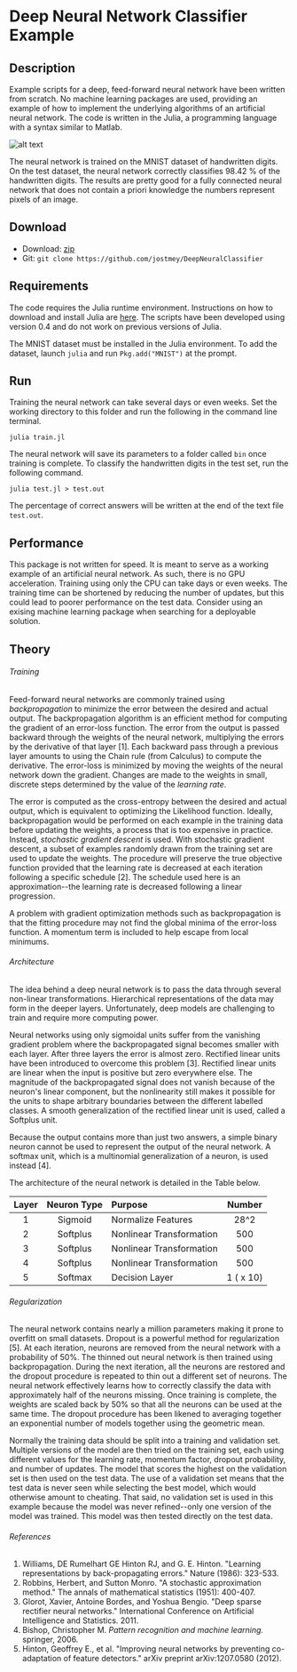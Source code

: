 # Deep Neural Network Classifier Example

## Description

Example scripts for a deep, feed-forward neural network have been written from scratch. No machine learning packages are used, providing an example of how to implement the underlying algorithms of an artificial neural network. The code is written in the Julia, a programming language with a syntax similar to Matlab.

![alt text](img/architecture.png "Architecture of neural network.")

The neural network is trained on the MNIST dataset of handwritten digits. On the test dataset, the neural network correctly classifies 98.42 % of the handwritten digits. The results are pretty good for a fully connected neural network that does not contain a priori knowledge the numbers represent pixels of an image.

## Download

* Download: [zip](https://github.com/jostmey/DeepNeuralClassifieer/zipball/master)
* Git: `git clone https://github.com/jostmey/DeepNeuralClassifier`

## Requirements

The code requires the Julia runtime environment. Instructions on how to download and install Julia are [here](http://julialang.org/). The scripts have been developed using version 0.4 and do not work on previous versions of Julia.

The MNIST dataset must be installed in the Julia environment. To add the dataset, launch `julia` and run `Pkg.add("MNIST")` at the prompt.

## Run

Training the neural network can take several days or even weeks. Set the working directory to this folder and run the following in the command line terminal.

`julia train.jl`

The neural network will save its parameters to a folder called `bin` once training is complete. To classify the handwritten digits in the test set, run the following command.

`julia test.jl > test.out`

The percentage of correct answers will be written at the end of the text file `test.out`.

## Performance

This package is not written for speed. It is meant to serve as a working example of an artificial neural network. As such, there is no GPU acceleration. Training using only the CPU can take days or even weeks. The training time can be shortened by reducing the number of updates, but this could lead to poorer performance on the test data. Consider using an exising machine learning package when searching for a deployable solution.

## Theory

###### Training

Feed-forward neural networks are commonly trained using *backpropagation* to minimize the error between the desired and actual output. The backpropagation algorithm is an efficient method for computing the gradient of an error-loss function. The error from the output is passed backward through the weights of the neural network, multiplying the errors by the derivative of that layer [1]. Each backward pass through a previous layer amounts to using the Chain rule (from Calculus) to compute the derivative. The error-loss is minimized by moving the weights of the neural network down the gradient. Changes are made to the weights in small, discrete steps determined by the value of the *learning rate*.

The error is computed as the cross-entropy between the desired and actual output, which is equivalent to optimizing the Likelihood function. Ideally, backpropagation would be performed on each example in the training data before updating the weights, a process that is too expensive in practice. Instead, *stochastic gradient descent* is used. With stochastic gradient descent, a subset of examples randomly drawn from the training set are used to update the weights. The procedure will preserve the true objective function provided that the learning rate is decreased at each iteration following a specific schedule [2]. The schedule used here is an approximation--the learning rate is decreased following a linear progression.

A problem with gradient optimization methods such as backpropagation is that the fitting procedure may not find the global minima of the error-loss function. A momentum term is included to help escape from local minimums.

###### Architecture

The idea behind a deep neural network is to pass the data through several non-linear transformations. Hierarchical representations of the data may form in the deeper layers. Unfortunately, deep models are challenging to train and require more computing power.

Neural networks using only sigmoidal units suffer from the vanishing gradient problem where the backpropagated signal becomes smaller with each layer. After three layers the error is almost zero. Rectified linear units have been introduced to overcome this problem [3]. Rectified linear units are linear when the input is positive but zero everywhere else. The magnitude of the backpropagated signal does not vanish because of the neuron's linear component, but the nonlinearity still makes it possible for the units to shape arbitrary boundaries between the different labelled classes. A smooth generalization of the rectified linear unit is used, called a Softplus unit.

Because the output contains more than just two answers, a simple binary neuron cannot be used to represent the output of the neural network. A softmax unit, which is a multinomial generalization of a neuron, is used instead [4].

The architecture of the neural network is detailed in the Table below.

| Layer | Neuron Type | Purpose                  | Number    |
| :----:|:-----------:|:-------------------------|:---------:|
| 1     | Sigmoid     | Normalize Features       | 28^2      |
| 2     | Softplus    | Nonlinear Transformation | 500       |
| 3     | Softplus    | Nonlinear Transformation | 500       |
| 4     | Softplus    | Nonlinear Transformation | 500       |
| 5     | Softmax     | Decision Layer           | 1 ( x 10) |

###### Regularization

The neural network contains nearly a million parameters making it prone to overfitt on small datasets. Dropout is a powerful method for regularization [5]. At each iteration, neurons are removed from the neural network with a probability of 50%. The thinned out neural network is then trained using backpropagation. During the next iteration, all the neurons are restored and the dropout procedure is repeated to thin out a different set of neurons. The neural network effectively learns how to correctly classify the data with approximately half of the neurons missing. Once training is complete, the weights are scaled back by 50% so that all the neurons can be used at the same time. The dropout procedure has been likened to averaging together an exponential number of models together using the geometric mean.

Normally the training data should be split into a training and validation set. Multiple versions of the model are then tried on the training set, each using different values for the learning rate, momentum factor, dropout probability, and number of updates. The model that scores the highest on the validation set is then used on the test data. The use of a validation set means that the test data is never seen while selecting the best model, which would otherwise amount to cheating. That said, no validation set is used in this example because the model was never refined--only one version of the model was trained. This model was then tested directly on the test data.

###### References

[comment]: # (BIBLIOGRAPHY STYLE: MLA)

1. Williams, DE Rumelhart GE Hinton RJ, and G. E. Hinton. "Learning representations by back-propagating errors." Nature (1986): 323-533.
2. Robbins, Herbert, and Sutton Monro. "A stochastic approximation method." The annals of mathematical statistics (1951): 400-407.
3. Glorot, Xavier, Antoine Bordes, and Yoshua Bengio. "Deep sparse rectifier neural networks." International Conference on Artificial Intelligence and Statistics. 2011.
4. Bishop, Christopher M. *Pattern recognition and machine learning.* springer, 2006.
5. Hinton, Geoffrey E., et al. "Improving neural networks by preventing co-adaptation of feature detectors." arXiv preprint arXiv:1207.0580 (2012).
